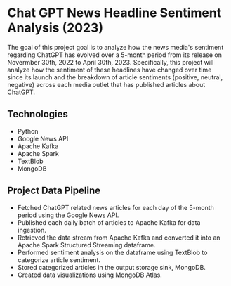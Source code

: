 # Chat GPT News Headline Sentiment Analysis (2023)

The goal of this project goal is to analyze how the news media's sentiment regarding ChatGPT has evolved over a 5-month period from its release on Novermber 30th, 2022 to April 30th, 2023. Specifically, this project will analyze how the sentiment of these headlines have changed over time since its launch and the breakdown of article sentiments (positive, neutral, negative) across each media outlet that has published articles about ChatGPT.

## Technologies
- Python
- Google News API
- Apache Kafka
- Apache Spark
- TextBlob
- MongoDB

## Project Data Pipeline

- Fetched ChatGPT related news articles for each day of the 5-month period using the Google News API.
- Published each daily batch of articles to Apache Kafka for data ingestion.
- Retrieved the data stream from Apache Kafka and converted it into an Apache Spark Structured Streaming dataframe.
- Performed sentiment analysis on the dataframe using TextBlob to categorize article sentiment.
- Stored categorized articles in the output storage sink, MongoDB.
- Created data visualizations using MongoDB Atlas.
